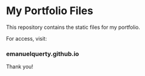 # My Portfolio Files

This repository contains the static files for my portfolio.

For access, visit:

### emanuelquerty.github.io

Thank you!
